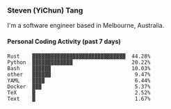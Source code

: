 ### Steven (YiChun) Tang

I'm a software engineer based in Melbourne, Australia.

#### Personal Coding Activity (past 7 days)
```
Rust    ▓▓▓▓▓▓▓▓▓▓▓▓▓▓▓▓▓▓▓▓▓▓▓▓▓▓▓▓▓▓  44.28%
Python  ▓▓▓▓▓▓▓▓▓▓▓▓▓                   20.22%
Bash    ▓▓▓▓▓▓                          10.03%
other   ▓▓▓▓▓▓                           9.47%
YAML    ▓▓▓▓                             6.44%
Docker  ▓▓▓                              5.37%
TeX     ▓                                2.52%
Text    ▓                                1.67%
```

